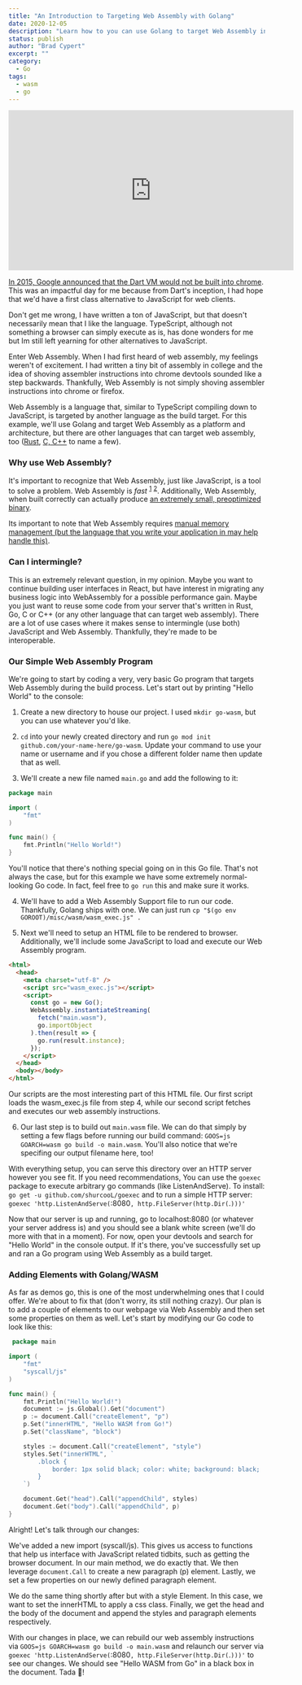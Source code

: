 ```yaml
---
title: "An Introduction to Targeting Web Assembly with Golang"
date: 2020-12-05
description: "Learn how to you can use Golang to target Web Assembly in this introductory tutorial"
status: publish
author: "Brad Cypert"
excerpt: ""
category:
  - Go
tags:
  - wasm
  - go
---
```

<div>
  <iframe width="560" height="315" src="https://www.youtube-nocookie.com/embed/Jo7BbL7Xdms" frameborder="0" allow="accelerometer; autoplay; clipboard-write; encrypted-media; gyroscope; picture-in-picture" allowfullscreen></iframe>
</div>

<a href="https://news.dartlang.org/2015/03/dart-for-entire-web.html" target="_blank" rel="noreferrer">In 2015, Google announced that the Dart VM would not be built into chrome</a>. This was an impactful day for me because from Dart's inception, I had hope that we'd have a first class alternative to JavaScript for web clients.

Don't get me wrong, I have written a ton of JavaScript, but that doesn't necessarily mean that I like the language. TypeScript, although not something a browser can simply execute as is, has done wonders for me but Im still left yearning for other alternatives to JavaScript.

Enter Web Assembly. When I had first heard of web assembly, my feelings weren't of excitement. I had written a tiny bit of assembly in college and the idea of shoving assembler instructions into chrome devtools sounded like a step backwards. Thankfully, Web Assembly is not simply shoving assembler instructions into chrome or firefox.

Web Assembly is a language that, similar to TypeScript compiling down to JavaScript, is targeted by another language as the build target. For this example, we'll use Golang and target Web Assembly as a platform and architecture, but there are other languages that can target web assembly, too (<a href="https://hacks.mozilla.org/2017/07/memory-in-webassembly-and-why-its-safer-than-you-think/" target="_blank" rel="noreferrer">Rust</a>, <a href="https://developer.mozilla.org/en-US/docs/WebAssembly/C_to_wasm" target="_blank" rel="noreferrer">C, C++</a> to name a few).

### Why use Web Assembly?

It's important to recognize that Web Assembly, just like JavaScript, is a tool to solve a problem. Web Assembly is _fast_ <sup><a href="https://www.smashingmagazine.com/2019/04/webassembly-speed-web-app/" target="_blank" rel="noreferrer">1</a></sup> <sup><a href="https://wasmboy.app/benchmark/" target="_blank" rel="noreferrer">2</a></sup>. Additionally, Web Assembly, when built correctly can actually produce [an extremely small, preoptimized binary](https://dl.acm.org/doi/abs/10.1145/3062341.3062363).

Its important to note that Web Assembly requires <a href="https://hacks.mozilla.org/2017/07/memory-in-webassembly-and-why-its-safer-than-you-think/" target="_blank" rel="noreferrer">manual memory management (but the language that you write your application in may help handle this)</a>.

### Can I intermingle?

This is an extremely relevant question, in my opinion. Maybe you want to continue building user interfaces in React, but have interest in migrating any business logic into WebAssembly for a possible performance gain. Maybe you just want to reuse some code from your server that's written in Rust, Go, C or C++ (or any other language that can target web assembly). There are a lot of use cases where it makes sense to intermingle (use both) JavaScript and Web Assembly. Thankfully, they're made to be interoperable.

### Our Simple Web Assembly Program

We're going to start by coding a very, very basic Go program that targets Web Assembly during the build process. Let's start out by printing "Hello World" to the console:

1. Create a new directory to house our project. I used `mkdir go-wasm`, but you can use whatever you'd like.

2. `cd` into your newly created directory and run `go mod init github.com/your-name-here/go-wasm`. Update your command to use your name or username and if you chose a different folder name then update that as well.

3. We'll create a new file named `main.go` and add the following to it:

```go
package main

import (
	"fmt"
)

func main() {
	fmt.Println("Hello World!")
}
```

You'll notice that there's nothing special going on in this Go file. That's not always the case, but for this example we have some extremely normal-looking Go code. In fact, feel free to `go run` this and make sure it works.

4. We'll have to add a Web Assembly Support file to run our code. Thankfully, Golang ships with one. We can just run `cp "$(go env GOROOT)/misc/wasm/wasm_exec.js" .`

5. Next we'll need to setup an HTML file to be rendered to browser. Additionally, we'll include some JavaScript to load and execute our Web Assembly program.

```html
<html>
  <head>
    <meta charset="utf-8" />
    <script src="wasm_exec.js"></script>
    <script>
      const go = new Go();
      WebAssembly.instantiateStreaming(
        fetch("main.wasm"),
        go.importObject
      ).then(result => {
        go.run(result.instance);
      });
    </script>
  </head>
  <body></body>
</html>
```

Our scripts are the most interesting part of this HTML file. Our first script loads the wasm_exec.js file from step 4, while our second script fetches and executes our web assembly instructions.

6. Our last step is to build out `main.wasm` file. We can do that simply by setting a few flags before running our build command: `GOOS=js GOARCH=wasm go build -o main.wasm`. You'll also notice that we're specifing our output filename here, too!

With everything setup, you can serve this directory over an HTTP server however you see fit. If you need recommendations, You can use the `goexec` package to execute arbitrary go commands (like ListenAndServe). To install: ` go get -u github.com/shurcooL/goexec` and to run a simple HTTP server: `goexec 'http.ListenAndServe(`:8080`, http.FileServer(http.Dir(`.`)))'`

Now that our server is up and running, go to localhost:8080 (or whatever your server address is) and you should see a blank white screen (we'll do more with that in a moment). For now, open your devtools and search for "Hello World" in the console output. If it's there, you've successfully set up and ran a Go program using Web Assembly as a build target.

### Adding Elements with Golang/WASM

As far as demos go, this is one of the most underwhelming ones that I could offer. We're about to fix that (don't worry, its still nothing crazy). Our plan is to add a couple of elements to our webpage via Web Assembly and then set some properties on them as well. Let's start by modifying our Go code to look like this:

```go
 package main

import (
	"fmt"
	"syscall/js"
)

func main() {
	fmt.Println("Hello World!")
	document := js.Global().Get("document")
	p := document.Call("createElement", "p")
	p.Set("innerHTML", "Hello WASM from Go!")
	p.Set("className", "block")

	styles := document.Call("createElement", "style")
	styles.Set("innerHTML", `
		.block {
			border: 1px solid black; color: white; background: black;
		}
	`)

	document.Get("head").Call("appendChild", styles)
	document.Get("body").Call("appendChild", p)
}
```

Alright! Let's talk through our changes:

We've added a new import (syscall/js). This gives us access to functions that help us interface with JavaScript related tidbits, such as getting the browser document. In our main method, we do exactly that. We then leverage `document.Call` to create a new paragraph (p) element. Lastly, we set a few properties on our newly defined paragraph element.

We do the same thing shortly after but with a style Element. In this case, we want to set the innerHTML to apply a css class. Finally, we get the head and the body of the document and append the styles and paragraph elements respectively.

With our changes in place, we can rebuild our web assembly instructions via `GOOS=js GOARCH=wasm go build -o main.wasm` and relaunch our server via `goexec 'http.ListenAndServe(`:8080`, http.FileServer(http.Dir(`.`)))'` to see our changes. We should see "Hello WASM from Go" in a black box in the document. Tada 🎉!
